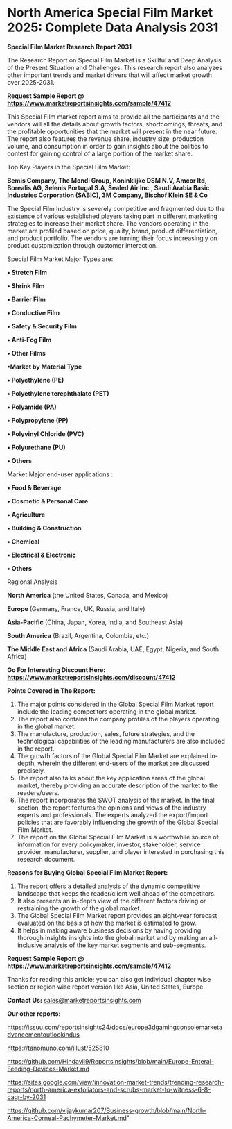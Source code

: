 # North America Special Film Market 2025: Complete Data Analysis 2031

<strong>Special Film Market Research Report 2031</strong>

The Research Report on Special Film Market is a Skillful and Deep Analysis of the Present Situation and Challenges. This research report also analyzes other important trends and market drivers that will affect market growth over 2025-2031.

<strong>Request Sample Report @ <a href=https://www.marketreportsinsights.com/sample/47412>https://www.marketreportsinsights.com/sample/47412</a></strong>

This Special Film market report aims to provide all the participants and the vendors will all the details about growth factors, shortcomings, threats, and the profitable opportunities that the market will present in the near future. The report also features the revenue share, industry size, production volume, and consumption in order to gain insights about the politics to contest for gaining control of a large portion of the market share.

Top Key Players in the Special Film Market:

<strong>Bemis Company, The Mondi Group, Koninklijke DSM N.V, Amcor ltd, Borealis AG, Selenis Portugal S.A, Sealed Air Inc., Saudi Arabia Basic Industries Corporation (SABIC), 3M Company, Bischof Klein SE & Co</strong>

The Special Film Industry is severely competitive and fragmented due to the existence of various established players taking part in different marketing strategies to increase their market share. The vendors operating in the market are profiled based on price, quality, brand, product differentiation, and product portfolio. The vendors are turning their focus increasingly on product customization through customer interaction.

Special Film Market Major Types are:

<strong>•  Stretch Film

•  Shrink Film

•  Barrier Film

•  Conductive Film

•  Safety & Security Film

•  Anti-Fog Film

•  Other Films

•Market by Material Type

•  Polyethylene (PE)

•  Polyethylene terephthalate (PET)

•  Polyamide (PA)

•  Polypropylene (PP)

•  Polyvinyl Chloride (PVC)

•  Polyurethane (PU)

•  Others</strong>

Market Major end-user applications :

<strong>•  Food & Beverage

•  Cosmetic & Personal Care

•  Agriculture

•  Building & Construction

•  Chemical

•  Electrical & Electronic

•  Others</strong>

Regional Analysis

</u><strong><b>North America</b></strong> (the United States, Canada, and Mexico)

<strong><b>Europe </b></strong>(Germany, France, UK, Russia, and Italy)

<strong><b>Asia-Pacific</b></strong> (China, Japan, Korea, India, and Southeast Asia)

<strong><b>South America</b></strong> (Brazil, Argentina, Colombia, etc.)

<strong><b>The Middle East and Africa</b></strong> (Saudi Arabia, UAE, Egypt, Nigeria, and South Africa)

<strong>Go For Interesting Discount Here: <a href=https://www.marketreportsinsights.com/discount/47412>https://www.marketreportsinsights.com/discount/47412</a></strong>

<strong>Points Covered in The Report:</strong>
<ol>
  <li>The major points considered in the Global Special Film Market report include the leading competitors operating in the global market.</li>
  <li>The report also contains the company profiles of the players operating in the global market.</li>
  <li>The manufacture, production, sales, future strategies, and the technological capabilities of the leading manufacturers are also included in the report.</li>
  <li>The growth factors of the Global Special Film Market are explained in-depth, wherein the different end-users of the market are discussed precisely.</li>
  <li>The report also talks about the key application areas of the global market, thereby providing an accurate description of the market to the readers/users.</li>
  <li>The report incorporates the SWOT analysis of the market. In the final section, the report features the opinions and views of the industry experts and professionals. The experts analyzed the export/import policies that are favorably influencing the growth of the Global Special Film Market.</li>
  <li>The report on the Global Special Film Market is a worthwhile source of information for every policymaker, investor, stakeholder, service provider, manufacturer, supplier, and player interested in purchasing this research document.</li>
</ol>
<strong>Reasons for Buying Global Special Film Market Report:</strong>

<ol>
  <li>The report offers a detailed analysis of the dynamic competitive landscape that keeps the reader/client well ahead of the competitors.</li>
  <li>It also presents an in-depth view of the different factors driving or restraining the growth of the global market.</li>
  <li>The Global Special Film Market report provides an eight-year forecast evaluated on the basis of how the market is estimated to grow.</li>
  <li>It helps in making aware business decisions by having providing thorough insights insights into the global market and by making an all-inclusive analysis of the key market segments and sub-segments.</li>
</ol>
<strong>Request Sample Report @ <a href=https://www.marketreportsinsights.com/sample/47412>https://www.marketreportsinsights.com/sample/47412</a></strong>


Thanks for reading this article; you can also get individual chapter wise section or region wise report version like Asia, United States, Europe.

<strong>Contact Us:</strong>
sales@marketreportsinsights.com

<strong>Our other reports:</strong>

<a href=https://issuu.com/reportsinsights24/docs/europe3dgamingconsolemarketadvancementoutlookindus>https://issuu.com/reportsinsights24/docs/europe3dgamingconsolemarketadvancementoutlookindus</a>

<a href=https://tanomuno.com/illust/525810>https://tanomuno.com/illust/525810</a>

<a href=https://github.com/Hindavii9/Reportsinsights/blob/main/Europe-Enteral-Feeding-Devices-Market.md>https://github.com/Hindavii9/Reportsinsights/blob/main/Europe-Enteral-Feeding-Devices-Market.md</a>

<a href=https://sites.google.com/view/innovation-market-trends/trending-research-reports/north-america-exfoliators-and-scrubs-market-to-witness-6-8-cagr-by-2031>https://sites.google.com/view/innovation-market-trends/trending-research-reports/north-america-exfoliators-and-scrubs-market-to-witness-6-8-cagr-by-2031</a>

<a href=https://github.com/vijaykumar207/Business-growth/blob/main/North-America-Corneal-Pachymeter-Market.md>https://github.com/vijaykumar207/Business-growth/blob/main/North-America-Corneal-Pachymeter-Market.md</a>"
